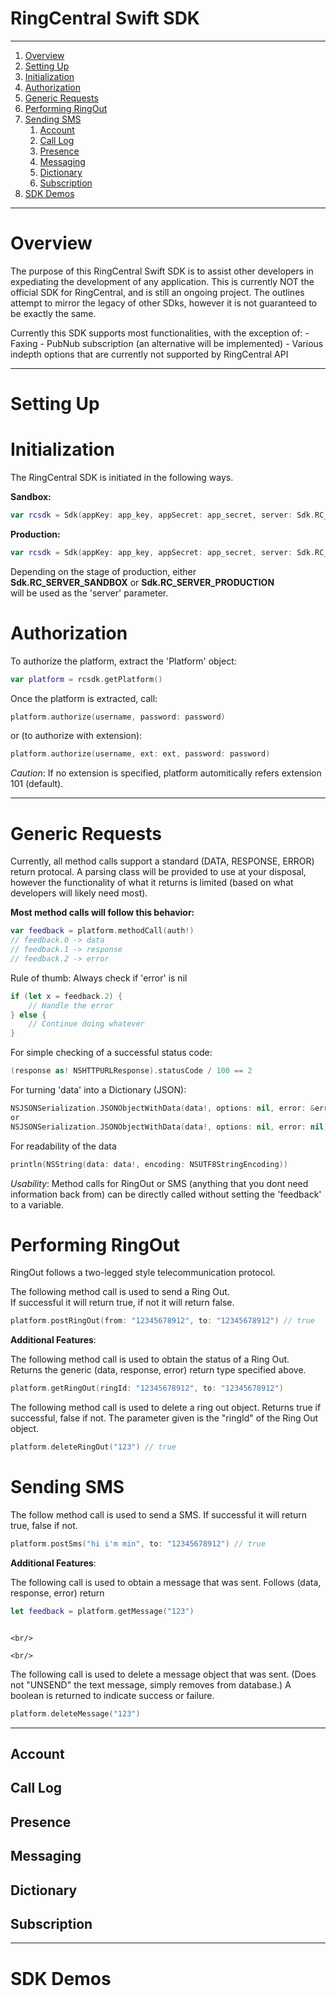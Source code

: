 RingCentral Swift SDK
=====================

***

1. [Overview](#overview)
2. [Setting Up](#setting-up)
3. [Initialization](#initialization)
4. [Authorization](#authorization)
5. [Generic Requests](#generic-requests)
6. [Performing RingOut](#performing-ringout)
7. [Sending SMS](#sending-sms)
    1. [Account](#account)
    2. [Call Log](#call-log)
    3. [Presence](#presence)
    4. [Messaging](#messaging)
    5. [Dictionary](#dictionary)
    6. [Subscription](#subscription)
8. [SDK Demos](#sdk-demos)


***

# Overview

The purpose of this RingCentral Swift SDK is to assist other developers in expediating the
development of any application. This is currently NOT the official SDK for RingCentral,
and is still an ongoing project. The outlines attempt to mirror the legacy of other SDks,
however it is not guaranteed to be exactly the same.

Currently this SDK supports most functionalities, with the exception of:
    - Faxing
    - PubNub subscription (an alternative will be implemented)
    - Various indepth options that are currently not supported by RingCentral API

***

# Setting Up

# Initialization

The RingCentral SDK is initiated in the following ways.

**Sandbox:**
```swift
var rcsdk = Sdk(appKey: app_key, appSecret: app_secret, server: Sdk.RC_SERVER_SANDBOX)
```

**Production:**
```swift
var rcsdk = Sdk(appKey: app_key, appSecret: app_secret, server: Sdk.RC_SERVER_PRODUCTION)
```

Depending on the stage of production, either                                        
**Sdk.RC_SERVER_SANDBOX** or **Sdk.RC_SERVER_PRODUCTION**                                   
will be used as the 'server' parameter.

# Authorization

To authorize the platform, extract the 'Platform' object:

```swift
var platform = rcsdk.getPlatform()
```

Once the platform is extracted, call:

```swift
platform.authorize(username, password: password)
```
or (to authorize with extension):
```swift
platform.authorize(username, ext: ext, password: password)
```
*Caution*: If no extension is specified, platform automitically refers extension 101 (default).
***

# Generic Requests

Currently, all method calls support a standard (DATA, RESPONSE, ERROR) return protocal.
A parsing class will be provided to use at your disposal, however the functionality of
what it returns is limited (based on what developers will likely need most).

**Most method calls will follow this behavior:**
```swift
var feedback = platform.methodCall(auth!)
// feedback.0 -> data
// feedback.1 -> response
// feedback.2 -> error

```


Rule of thumb: Always check if 'error' is nil
```swift
if (let x = feedback.2) {
    // Handle the error
} else {
    // Continue doing whatever
}
```

For simple checking of a successful status code:
```swift
(response as! NSHTTPURLResponse).statusCode / 100 == 2
```

For turning 'data' into a Dictionary (JSON):
```swift
NSJSONSerialization.JSONObjectWithData(data!, options: nil, error: &errors) as! NSDictionary
or 
NSJSONSerialization.JSONObjectWithData(data!, options: nil, error: nil) as! NSDictionary
```

For readability of the data
```swift
println(NSString(data: data!, encoding: NSUTF8StringEncoding))
```
*Usability*: Method calls for RingOut or SMS (anything that you dont need information back from)
can be directly called without setting the 'feedback' to a variable.

# Performing RingOut

RingOut follows a two-legged style telecommunication protocol.                  
                                                                                
The following method call is used to send a Ring Out.                           
If successful it will return true, if not it will return false.
```swift
platform.postRingOut(from: "12345678912", to: "12345678912") // true
```

**Additional Features**:
                                                                                
The following method call is used to obtain the status of a Ring Out.           
Returns the generic (data, response, error) return type specified above.        
```swift
platform.getRingOut(ringId: "12345678912", to: "12345678912")
```
                                                                                
The following method call is used to delete a ring out object.
Returns true if successful, false if not.
The parameter given is the "ringId" of the Ring Out object.
```swift
platform.deleteRingOut("123") // true
```

# Sending SMS

The follow method call is used to send a SMS.
If successful it will return true, false if not.
```swift
platform.postSms("hi i'm min", to: "12345678912") // true
```

**Additional Features**:

The following call is used to obtain a message that was sent.
Follows (data, response, error) return
```swift
let feedback = platform.getMessage("123")
```
                                                                                        <br/>
                                                                                        <br/>

The following call is used to delete a message object that was sent.
(Does not "UNSEND" the text message, simply removes from database.)
A boolean is returned to indicate success or failure.
```swift
platform.deleteMessage("123")
```

***

## Account

## Call Log

## Presence

## Messaging

## Dictionary

## Subscription

***

# SDK Demos